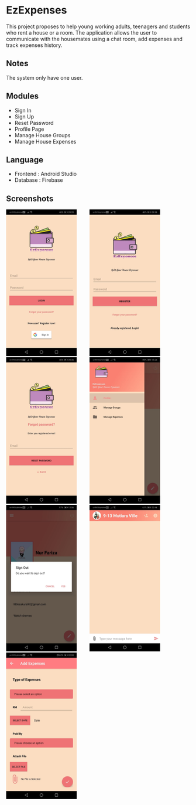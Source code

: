 # EzExpenses
This project proposes to help young working adults, teenagers and students who rent a house or a room. The application allows the user to communicate with the housemates using a chat room, add expenses and track expenses history.

## Notes
The system only have one user.  

## Modules
* Sign In
* Sign Up
* Reset Password
* Profile Page
* Manage House Groups
* Manage House Expenses
   
## Language
* Frontend : Android Studio
* Database : Firebase

## Screenshots
<p>
<img src="https://github.com/nfariza/EzExpenses/blob/EzExpenses/ezexpenses/screenshots/1.jpg" width="auto" height="400">
    &nbsp  &nbsp  &nbsp  &nbsp
    <img src="https://github.com/nfariza/EzExpenses/blob/EzExpenses/ezexpenses/screenshots/2.jpg" width="auto" height="400">
    &nbsp  &nbsp  &nbsp  &nbsp
    <img src="https://github.com/nfariza/EzExpenses/blob/EzExpenses/ezexpenses/screenshots/3.jpg" width="auto" height="400">
    &nbsp  &nbsp  &nbsp  &nbsp
    <img src="https://github.com/nfariza/EzExpenses/blob/EzExpenses/ezexpenses/screenshots/4.jpg" width="auto" height="400">
    &nbsp  &nbsp  &nbsp  &nbsp
    <img src="https://github.com/nfariza/EzExpenses/blob/EzExpenses/ezexpenses/screenshots/5.jpg" width="auto" height="400">
    &nbsp  &nbsp  &nbsp  &nbsp
    <img src="https://github.com/nfariza/EzExpenses/blob/EzExpenses/ezexpenses/screenshots/6.jpg" width="auto" height="400">
    &nbsp  &nbsp  &nbsp  &nbsp
    <img src="https://github.com/nfariza/EzExpenses/blob/EzExpenses/ezexpenses/screenshots/7.jpg" width="auto" height="400">
    &nbsp  &nbsp  &nbsp  &nbsp
</p>

